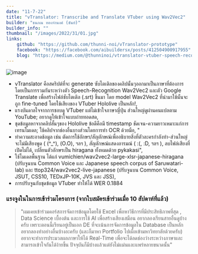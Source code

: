 ```yaml
---
date: "11-7-22"
title: "vTranslator: Transcribe and Translate VTuber using Wav2Vec2"
builder: "ธนภณ ทองจำนงค์ (ธันย์)"
builder_info: ""
thumbnail: "/images/2022/31/01.jpg"
links:
    github: "https://github.com/thunni-noi/vTranslator-prototype"
    facebook: "https://facebook.com/aibuildersx/posts/412504900917955"
    blog: "https://medium.com/@thunninoi/vtranslator-vtuber-speech-recognition-with-wav2vec2-cba2e2c4a6df"
---
```


![image](/images/2022/31/01.jpg)

- vTranslator คือสคริปต์ที่จะ generate ซับไตเติลของคลิปนั้นๆออกมาเป็นภาษาที่ต้องการ โดยเป็นการรวมกันระหว่างตัว Speech-Recognition Wav2Vec2 และตัว Google Translate เพื่อสร้างไฟล์ซับไตเติล (.srt) ขึ้นมา โดย model Wav2Vec2 ที่นำมาใช้นั้นจะถูก fine-tuned โดยใช้เสียงของ VTuber Hololive เป็นหลัก!,
- แรงบันดาลใจจากการชอบดู VTuber แต่ไม่เข้าใจภาษาญี่ปุ่น ส่วนใหญ่ดูผ่านคนแปลตาม YouTube; อยากดูให้เข้าใจแบบถ่ายทอดสด,
- ชุดข้อมูลหาจากคลิปสั้นๆของ Hololive ข้อดีคือมี timestamp ชัดเจน-ความยาวเหมาะแก่การเทรนโมเดล; ใช้คลิปจากช่องอื่นบางส่วนโดยการทำ OCR ด้วยมือ, "
- ทำความสะอาดช้อมูล เช่น ตัดการใช้อักษร/สัญลักษณ์เพื่ออธิบายสิ่งที่ตัวละครกำลังทำ-ส่วนใหญ่จะไม่มีเสียงพูด ( (^_^), (O.O), ฯลฯ ), สัญลักษณ์แสดงอารมณ์ ( :(, :D, ฯลฯ ), ลบไฟล์เสียงที่เปิดไม่ได้, เปลี่ยนตัวอักษรเป็น hiragana ทั้งหมดด้วย pykakasi",
- ใช้โมเดลพื้นฐาน ได้แก่ vumichien/wav2vec2-large-xlsr-japanese-hiragana (ปรับจูนบน Common Voice และ Japanese speech corpus of Saruwatari-lab) และ ttop324/wav2vec2-live-japanese (ปรับจูนบน Common Voice, JSUT, CSS10, TEDxJP-10K, JVS และ JSS),
- การปรับจูนกับชุดข้อมูล VTuber ทำให้ได้ WER 0.1884

### แรงจูงในในการเข้าร่วมโครงการ (จากใบสมัครเข้าร่วมเมื่อ 10 สัปดาห์ที่แล้ว)

> "ผมเคยเข้าร่วมคอร์สการจัดการข้อมูลโดยใช้ Excel เพื่อหาวิธีการที่มีประสิทธิภาพที่สุด , Data Science เบื้องต้น และการใช้ AI เพื่อสร้างเสียงเสมือน  อยากลองเรียนสายอื่นดูบ้างครับ เพราะตอนนี้เรียนอยู่เป็นเอก DE ที่จะเน้นการจัดการข้อมูลใน Database เป็นหลัก อยากลองทำอย่างอื่นบ้างอะครับ (และก็มาหา Portfolio ไปเผื่อเข้ามหาวิทยาลัยด้วยครับ)  อยากจะทำการประมวลผลภาษาให้ได้ Real-Time เพื่อจะได้ลดช่องว่างระหว่างภาษาและสามารถเข้าใจกันได้ง้ายขึ้น ปัจจุบันก็มีบ้างแล้วแต่ยังไม่แม่นและแพร่หลายขนาดนั้น"